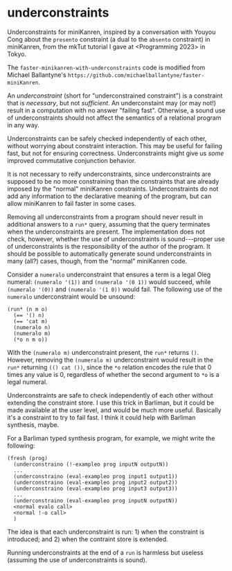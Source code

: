 # underconstraints

Underconstraints for miniKanren, inspired by a conversation with
Youyou Cong about the `presento` constraint (a dual to the `absento`
constraint) in miniKanren, from the mkTut tutorial I gave at
<Programming 2023> in Tokyo.

The `faster-minikanren-with-underconstraints` code is modified from
Michael Ballantyne's
`https://github.com/michaelballantyne/faster-miniKanren`.

An *underconstraint* (short for "underconstrained constraint") is a
constraint that is *necessary*, but not *sufficient*.  An
underconstaint may (or may not!) result in a computation with no
answer "failing fast".  Otherwise, a sound use of underconstraints
should not affect the semantics of a relational program in any way.

Underconstraints can be safely checked independently of each other,
without worrying about constraint interaction.  This may be useful for
failing fast, but not for ensuring correctness.  Underconstraints
might give us *some* improved commutative conjunction behavior.

It is not necessary to reify underconstraints, since underconstraints
are supposed to be no more constraining than the constraints that are
already imposed by the "normal" miniKanren
constraints. Underconstraints do not add any information to the
declarative meaning of the program, but can allow miniKanren to fail
faster in some cases.

Removing all underconstraints from a program should never result in
additional answers to a `run*` query, assuming that the query
terminates when the underconstraints are present.  The implementation
does not check, however, whether the use of underconstraints is
sound---proper use of underconstraints is the responsibility of the
author of the program.  It should be possible to automatically
generate sound underconstraints in many (all?) cases, though, from
the "normal" miniKanren code.

Consider a `numeralo` underconstraint that ensures a term is a legal
Oleg numeral: `(numeralo '(1))` and `(numeralo '(0 1))` would succeed,
while `(numeralo '(0))` and `(numeralo '(1 0))` would fail.
The following use of the `numeralo` underconstraint would be unsound:

```
(run* (n m o)
  (== '() n)
  (== 'cat m)
  (numeralo n)
  (numeralo m)
  (*o n m o))
```

With the `(numeralo m)` underconstraint present, the `run*`
returns `()`.  However, removing the `(numeralo m)` underconstraint
would result in the `run*` returning `(() cat ())`, since the `*o`
relation encodes the rule that 0 times any value is 0, regardless of
whether the second argument to `*o` is a legal numeral.

Underconstraints are safe to check independently of each other without
extending the constraint store.  I use this trick in Barliman, but it
could be made available at the user level, and would be much more
useful.  Basically it's a constraint to try to fail fast.  I think it
could help with Barliman synthesis, maybe.

For a Barliman typed synthesis program, for example, we might write
the following:

```
(fresh (prog)
  (underconstraino (!-exampleo prog inputN outputN))
  ...
  (underconstraino (eval-exampleo prog input1 output1))
  (underconstraino (eval-exampleo prog input2 output2))
  (underconstraino (eval-exampleo prog input3 output3))
  ...
  (underconstraino (eval-exampleo prog inputN outputN))
  <normal evalo call>
  <normal !-o call>
  )
```

The idea is that each underconstraint is run: 1) when the constraint
is introduced; and 2) when the contraint store is extended.

Running underconstraints at the end of a `run` is harmless but
useless (assuming the use of underconstraints is sound).
